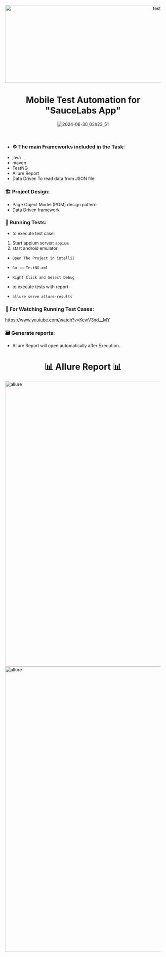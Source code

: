 <div align="center">
 <img  src="https://user-images.githubusercontent.com/68038931/147390936-c6228337-9787-4aab-b5d6-826bc8e4e4a3.gif" alt="test-light" width="1000" height="250" />
 </div>

 <div align="center">
      <h1>   Mobile Test Automation for "SauceLabs App"   </h1>
 
![2024-06-30_03h23_51](https://github.com/youssefm2000/Saucedemo_Selenium/assets/74185165/5e197b4a-37d2-4acd-82cb-4a218644d2c5)

</div>
<br>
<div align="center">
</div>

- ### ⚙️ The main Frameworks included in the Task:
 * java 
 * maven 
 * TestNG
 * Allure Report
 * Data Driven To read data from JSON file

 ### 🏗️ Project Design:
 * Page Object Model (POM) design pattern
 * Data Driven framework

### 🚀 Running Tests:
 * to execute test case:
1. Start appium server: `appium` 
2. start android emulator
 * `Open The Project in intelliJ `
 * `Go to TestNG.xml `
 * `Right Click and Select Debug `
   
 * to execute tests with report:
  * `allure serve allure-results `
### 🚀 For Watching Running Test Cases:
   https://www.youtube.com/watch?v=KewV3nd__MY

### 🗃 Generate reports:
 * Allure Report will open automatically after Execution.
<div align="center">
      <h1>  📊 Allure Report 📊 </h1>
  </div>
   <img width="921" alt="allure" src="https://github.com/youssefm2000/Saucedemo_Selenium/assets/74185165/411d52a3-4a1c-4b93-bfc7-53e2e5b5ed23">
   <img width="921" alt="allure" src="https://github.com/youssefm2000/Saucedemo_Selenium/assets/74185165/b1be4773-459e-4fc8-9151-4b1b7a758085">

  
